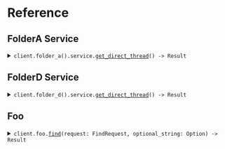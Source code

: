 # Reference
## FolderA Service
<details><summary><code>client.folder_a().service.<a href="/src/api/resources/folder_a/service/client.rs">get_direct_thread</a>() -> Result<Response, ApiError></code></summary>
<dl>
<dd>

#### 🔌 Usage

<dl>
<dd>

<dl>
<dd>

```rust
use seed_cross_package_type_names::{ClientConfig, CrossPackageTypeNamesClient};

#[tokio::main]
async fn main() {
    let config = ClientConfig {
        ..Default::default()
    };
    let client = CrossPackageTypeNamesClient::new(config).expect("Failed to build client");
    client.folder_a.service.get_direct_thread(None).await;
}
```
</dd>
</dl>
</dd>
</dl>


</dd>
</dl>
</details>

## FolderD Service
<details><summary><code>client.folder_d().service.<a href="/src/api/resources/folder_d/service/client.rs">get_direct_thread</a>() -> Result<Response, ApiError></code></summary>
<dl>
<dd>

#### 🔌 Usage

<dl>
<dd>

<dl>
<dd>

```rust
use seed_cross_package_type_names::{ClientConfig, CrossPackageTypeNamesClient};

#[tokio::main]
async fn main() {
    let config = ClientConfig {
        ..Default::default()
    };
    let client = CrossPackageTypeNamesClient::new(config).expect("Failed to build client");
    client.folder_a.service.get_direct_thread(None).await;
}
```
</dd>
</dl>
</dd>
</dl>


</dd>
</dl>
</details>

## Foo
<details><summary><code>client.foo.<a href="/src/api/resources/foo/client.rs">find</a>(request: FindRequest, optional_string: Option<OptionalString>) -> Result<ImportingType, ApiError></code></summary>
<dl>
<dd>

#### 🔌 Usage

<dl>
<dd>

<dl>
<dd>

```rust
use seed_cross_package_type_names::{ClientConfig, CrossPackageTypeNamesClient, FindRequest};
use std::collections::HashMap;

#[tokio::main]
async fn main() {
    let config = ClientConfig {
        ..Default::default()
    };
    let client = CrossPackageTypeNamesClient::new(config).expect("Failed to build client");
    client
        .foo
        .find(
            &FindRequest {
                optional_string: OptionalString(Some("optionalString".to_string())),
                public_property: Some("publicProperty".to_string()),
                private_property: Some(1),
            },
            None,
        )
        .await;
}
```
</dd>
</dl>
</dd>
</dl>

#### ⚙️ Parameters

<dl>
<dd>

<dl>
<dd>

**public_property:** `Option<String>` 
    
</dd>
</dl>

<dl>
<dd>

**private_property:** `Option<i64>` 
    
</dd>
</dl>

<dl>
<dd>

**optional_string:** `OptionalString` 
    
</dd>
</dl>
</dd>
</dl>


</dd>
</dl>
</details>
